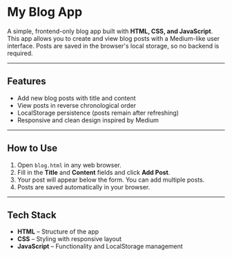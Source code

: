 # My Blog App

A simple, frontend-only blog app built with **HTML, CSS, and JavaScript**.  
This app allows you to create and view blog posts with a Medium-like user interface. Posts are saved in the browser's local storage, so no backend is required.

---

## Features

- Add new blog posts with title and content
- View posts in reverse chronological order
- LocalStorage persistence (posts remain after refreshing)
- Responsive and clean design inspired by Medium

---

## How to Use

1. Open `blog.html` in any web browser.
2. Fill in the **Title** and **Content** fields and click **Add Post**.
3. Your post will appear below the form. You can add multiple posts.
4. Posts are saved automatically in your browser.

---

## Tech Stack

- **HTML** – Structure of the app
- **CSS** – Styling with responsive layout
- **JavaScript** – Functionality and LocalStorage management
